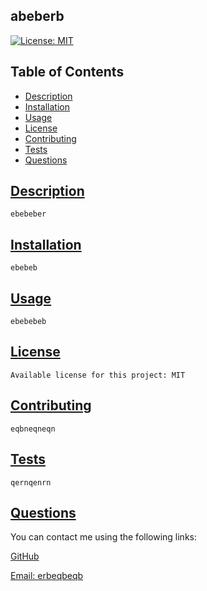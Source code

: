 
## abeberb

[![License: MIT](https://img.shields.io/badge/License-MIT-yellow.svg)](https://opensource.org/licenses/MIT)

## Table of Contents
  * [Description](#description)
  * [Installation](#installation)
  * [Usage](#usage)
  * [License](#license)
  * [Contributing](#contributing)
  * [Tests](#tests)
  * [Questions](#questions)

## [Description](#table-of-contents)
    ebebeber
## [Installation](#table-of-contents)
    ebebeb
## [Usage](#table-of-contents)
    ebebebeb
## [License](#table-of-contents)
    Available license for this project: MIT
## [Contributing](#table-of-contents)
    eqbneqneqn
## [Tests](#table-of-contents)    
    qernqenrn
## [Questions](#table-of-contents)

You can contact me using the following links:

[GitHub](https://github.com/ebebeqrb)

[Email: erbeqbeqb](mailto:erbeqbeqb)
